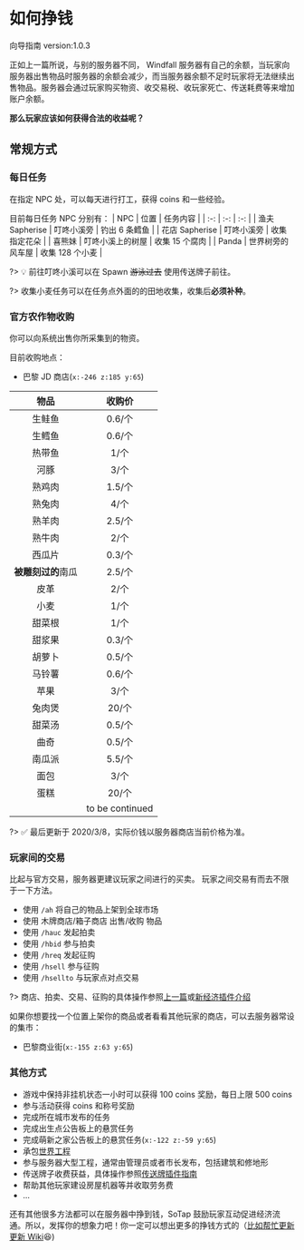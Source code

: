 # 如何挣钱

向导指南 version:1.0.3

正如上一篇所说，与别的服务器不同， Windfall 服务器有自己的余额，当玩家向服务器出售物品时服务器的余额会减少，而当服务器余额不足时玩家将无法继续出售物品。服务器会通过玩家购买物资、收交易税、收玩家死亡、传送耗费等来增加账户余额。

**那么玩家应该如何获得合法的收益呢？**

## 常规方式

### 每日任务

在指定 NPC 处，可以每天进行打工，获得 coins 和一些经验。

目前每日任务 NPC 分别有：
| NPC | 位置 | 任务内容 |
| :-: | :-: | :-: |
| 渔夫 Sapherise | 叮咚小溪旁 | 钓出 6 条鳕鱼 |
| 花店 Sapherise | 叮咚小溪旁 | 收集指定花朵 |
| 喜熊妹 | 叮咚小溪上的树屋 | 收集 15 个腐肉 |
| Panda | 世界树旁的风车屋 | 收集 128 个小麦 |

?> 💡 前往叮咚小溪可以在 Spawn ~~游泳过去~~ 使用传送牌子前往。

?> 收集小麦任务可以在任务点外面的的田地收集，收集后**必须补种**。

### 官方农作物收购

你可以向系统出售你所采集到的物资。

目前收购地点：
- 巴黎 JD 商店(`x:-246 z:185 y:65`)

| 物品 | 收购价 |
| :-: | :-: |
| 生鲑鱼 | 0.6/个 |
| 生鳕鱼 | 0.6/个 |
| 热带鱼 | 1/个 |
| 河豚 | 3/个 |
| 熟鸡肉 | 1.5/个 |
| 熟兔肉 | 4/个 |
| 熟羊肉 | 2.5/个 |
| 熟牛肉 | 2/个 |
| 西瓜片 | 0.3/个 |
| **被雕刻过的**南瓜 | 2.5/个 |
| 皮革 | 2/个 |
| 小麦 | 1/个 |
| 甜菜根 | 1/个 |
| 甜浆果 | 0.3/个 |
| 胡萝卜 | 0.5/个 |
| 马铃薯 | 0.6/个 |
| 苹果 | 3/个 |
| 兔肉煲 | 20/个 |
| 甜菜汤 | 0.5/个 |
| 曲奇 | 0.5/个 |
| 南瓜派 | 5.5/个 |
| 面包 | 3/个 |
| 蛋糕 | 20/个 |
|  | to be continued |

?> ✅ 最后更新于 2020/3/8，实际价钱以服务器商店当前价格为准。

### 玩家间的交易
比起与官方交易，服务器更建议玩家之间进行的买卖。
玩家之间交易有而去不限于一下方法。

- 使用 `/ah` 将自己的物品上架到全球市场 
- 使用 木牌商店/箱子商店 出售/收购 物品
- 使用 `/hauc` 发起拍卖
- 使用 `/hbid` 参与拍卖
- 使用 `/hreq` 发起征购
- 使用 `/hsell` 参与征购
- 使用 `/hsellto` 与玩家点对点交易

?> 商店、拍卖、交易、征购的具体操作参照[上一篇][4]或[新经济插件介绍][1]

如果你想要找一个位置上架你的商品或者看看其他玩家的商店，可以去服务器常设的集市：
- 巴黎商业街(`x:-155 z:63 y:65`)


### 其他方式

- 游戏中保持非挂机状态一小时可以获得 100 coins 奖励，每日上限 500 coins
- 参与活动获得 coins 和称号奖励
- 完成所在城市发布的任务
- 完成出生点公告板上的悬赏任务
- 完成萌新之家公告板上的悬赏任务(`x:-122 z:-59 y:65`)
- 承包[世界工程](/Windfall/projects.md)
- 参与服务器大型工程，通常由管理员或者市长发布，包括建筑和修地形
- 传送牌子收费获益，具体操作参照[传送牌插件指南][2]
- 帮助其他玩家建设房屋机器等并收取劳务费
- ...

还有其他很多方法都可以在服务器中挣到钱，SoTap 鼓励玩家互动促进经济流通。所以，发挥你的想象力吧！你一定可以想出更多的挣钱方式的（[比如帮忙更新更新 Wiki][3]😆)

[1]:/plugins/hamsterecohelper-guide.md
[2]:/plugins/capcat.md
[3]:/contributor.md
[4]:/Windfall/economy.md
